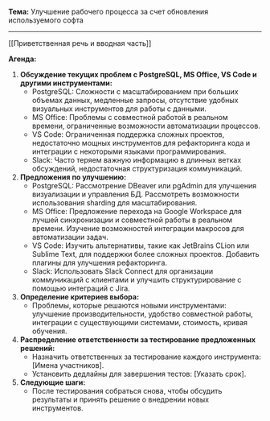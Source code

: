 **Тема:** Улучшение рабочего процесса за счет обновления используемого софта

---


[[Приветственная речь и вводная часть]]

**Агенда:**

1. **Обсуждение текущих проблем с PostgreSQL, MS Office, VS Code и другими инструментами:**
    - PostgreSQL: Сложности с масштабированием при больших объемах данных, медленные запросы, отсутствие удобных визуальных инструментов для работы с данными.
    - MS Office: Проблемы с совместной работой в реальном времени, ограниченные возможности автоматизации процессов.
    - VS Code: Ограниченная поддержка сложных проектов, недостаточно мощных инструментов для рефакторинга кода и интеграции с некоторыми языками программирования.
    - Slack: Часто теряем важную информацию в длинных ветках обсуждений, недостаточная структуризация коммуникаций.
2. **Предложения по улучшению:**
    - PostgreSQL: Рассмотрение DBeaver или pgAdmin для улучшения визуализации и управления БД. Рассмотреть возможности использования sharding для масштабирования.
    - MS Office: Предложение перехода на Google Workspace для лучшей синхронизации и совместной работы в реальном времени. Изучение возможностей интеграции макросов для автоматизации задач.
    - VS Code: Изучить альтернативы, такие как JetBrains CLion или Sublime Text, для поддержки более сложных проектов. Добавить плагины для улучшения рефакторинга.
    - Slack: Использовать Slack Connect для организации коммуникаций с клиентами и улучшить структурирование с помощью интеграций с Jira.
3. **Определение критериев выбора:**
    - Проблемы, которые решаются новыми инструментами: улучшение производительности, удобство совместной работы, интеграции с существующими системами, стоимость, кривая обучения.
4. **Распределение ответственности за тестирование предложенных решений:**
    - Назначить ответственных за тестирование каждого инструмента: [Имена участников].
    - Установить дедлайны для завершения тестов: [Указать срок].
5. **Следующие шаги:**
    - После тестирования собраться снова, чтобы обсудить результаты и принять решение о внедрении новых инструментов.